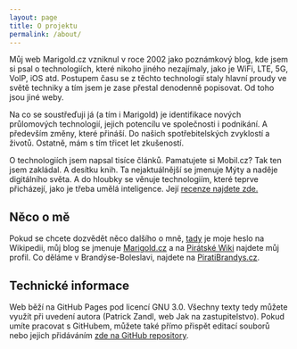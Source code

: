 ```yaml
---
layout: page
title: O projektu
permalink: /about/
---
```


Můj web Marigold.cz vzniknul v roce 2002 jako poznámkový blog, kde jsem si psal o technologiích, které nikoho jiného nezajímaly, jako je WiFi, LTE, 5G, VoIP, iOS atd. Postupem času se z těchto technologií staly hlavní proudy ve světě techniky a tím jsem je zase přestal denodenně popisovat. Od toho jsou jiné weby. 

Na co se soustřeďuji já (a tím i Marigold) je identifikace nových průlomových technologií, jejich potencílu ve společnosti i podnikání. A především změny, které přináší. Do našich spotřebitelských zvyklostí a životů. Ostatně, mám s tím třicet let zkušeností. 

O technologiích jsem napsal tisíce článků. Pamatujete si Mobil.cz? Tak ten jsem zakládal. A desítku knih. Ta nejaktuálnější se jmenuje Mýty a naděje digitálního světa. A do hloubky se věnuje technologiím, které teprve přicházejí, jako je třeba umělá inteligence. Její [recenze najdete zde.](https://www.databazeknih.cz/knihy/myty-a-nadeje-digitalniho-sveta-506305) 

## Něco o mě

Pokud se chcete dozvědět něco dalšího o mně,  [tady](https://cs.wikipedia.org/wiki/Patrick_Zandl) je moje heslo na Wikipedii, můj blog se jmenuje [Marigold.cz](https://www.marigold.cz) a na [Pirátské Wiki](https://stredocesky.pirati.cz/lide/patrick-zandl/) najdete můj profil. Co děláme v Brandýse-Boleslavi, najdete na [PiratiBrandys.cz](https://www.piratibrandys.cz).

## Technické informace

Web běží na GitHub Pages pod licencí GNU 3.0. Všechny texty tedy můžete využít při uvedení autora (Patrick Zandl, web Jak na zastupitelstvo). Pokud umíte pracovat s GitHubem, můžete také přímo přispět editací souborů nebo jejich přidáváním [zde na GitHub repository](https://github.com/tangero/zastupitelstvo/).
